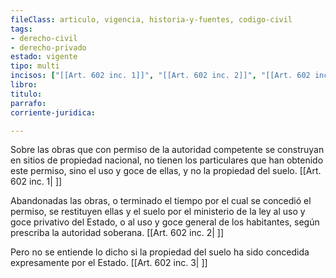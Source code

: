 ```yaml
---
fileClass: articulo, vigencia, historia-y-fuentes, codigo-civil
tags:
- derecho-civil
- derecho-privado
estado: vigente
tipo: multi
incisos: ["[[Art. 602 inc. 1]]", "[[Art. 602 inc. 2]]", "[[Art. 602 inc. 3]]"]
libro:
titulo:
parrafo:
corriente-juridica:

---
```

Sobre las obras que con permiso de la autoridad competente se construyan en sitios de propiedad nacional, no tienen los particulares que han obtenido este permiso, sino el uso y goce de ellas, y no la propiedad del suelo. [[Art. 602 inc. 1| ]]

Abandonadas las obras, o terminado el tiempo por el cual se concedió el permiso, se restituyen ellas y el suelo por el ministerio de la ley al uso y goce privativo del Estado, o al uso y goce general de los habitantes, según prescriba la autoridad soberana. [[Art. 602 inc. 2| ]]

Pero no se entiende lo dicho si la propiedad del suelo ha sido concedida expresamente por el Estado. [[Art. 602 inc. 3| ]]